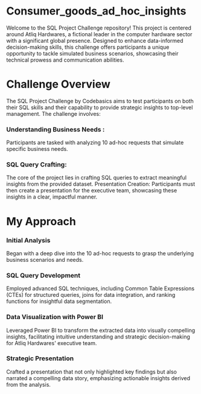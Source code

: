 # Consumer_goods_ad_hoc_insights
Welcome to the SQL Project Challenge repository! This project is centered around Atliq Hardwares, a fictional leader in the computer hardware sector with a significant global presence. Designed to enhance data-informed decision-making skills, this challenge offers participants a unique opportunity to tackle simulated business scenarios, showcasing their technical prowess and communication abilities.

# Challenge Overview
The SQL Project Challenge by Codebasics aims to test participants on both their SQL skills and their capability to provide strategic insights to top-level management. The challenge involves:

### Understanding Business Needs :
Participants are tasked with analyzing 10 ad-hoc requests that simulate specific business needs.
### SQL Query Crafting: 
The core of the project lies in crafting SQL queries to extract meaningful insights from the provided dataset.
Presentation Creation: Participants must then create a presentation for the executive team, showcasing these insights in a clear, impactful manner.
# My Approach
### Initial Analysis
Began with a deep dive into the 10 ad-hoc requests to grasp the underlying business scenarios and needs.
### SQL Query Development
Employed advanced SQL techniques, including Common Table Expressions (CTEs) for structured queries, joins for data integration, and ranking functions for insightful data segmentation.
### Data Visualization with Power BI
Leveraged Power BI to transform the extracted data into visually compelling insights, facilitating intuitive understanding and strategic decision-making for Atliq Hardwares' executive team.
### Strategic Presentation
Crafted a presentation that not only highlighted key findings but also narrated a compelling data story, emphasizing actionable insights derived from the analysis.
